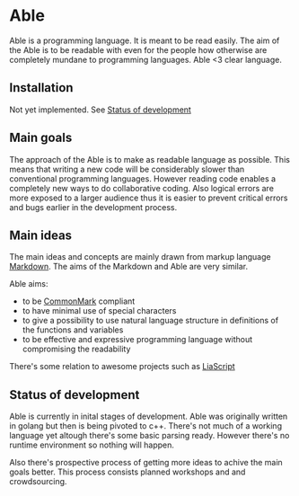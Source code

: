 # Able


Able is a programming language. It is meant to be read easily. The aim of the Able is to be readable with even for the people how otherwise are completely mundane to programming languages. Able <3 clear language.

## Installation

Not yet implemented. See [Status of development](#status-of-development)

## Main goals

The approach of the Able is to make as readable language as possible. This means that writing a new code will be considerably slower than conventional programming languages. However reading code enables a completely new ways to do collaborative coding. Also logical errors are more exposed to a larger audience thus it is easier to prevent critical errors and bugs earlier in the development process.

## Main ideas

The main ideas and concepts are mainly drawn from markup language [Markdown](https://en.wikipedia.org/wiki/Markdown). The aims of the Markdown and Able are very similar.

Able aims:

- to be [CommonMark](https://commonmark.org/) compliant
- to have minimal use of special characters
- to give a possibility to use natural language structure in definitions of the functions and variables
- to be effective and expressive programming language without compromising the readability

There's some relation to awesome projects such as [LiaScript](https://liascript.github.io/)

## Status of development

Able is currently in inital stages of development. Able was originally written in golang but then is being pivoted to c++. There's not much of a working language yet altough there's some basic parsing ready. However there's no runtime environment so nothing will happen.

Also there's prospective process of getting more ideas to achive the main goals better. This process consists planned workshops and and crowdsourcing.
